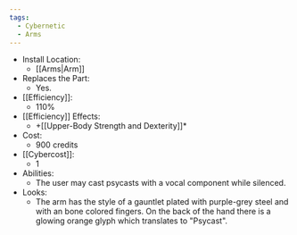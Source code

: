 ```yaml
---
tags:
  - Cybernetic
  - Arms
---
```

* Install Location:
	* [[Arms|Arm]]
* Replaces the Part:
	* Yes.
* [[Efficiency]]:
	* 110%
* [[Efficiency]] Effects:
	* +[[Upper-Body Strength and Dexterity]]*
* Cost:
	* 900 credits
* [[Cybercost]]:
	* 1
* Abilities:
	* The user may cast psycasts with a vocal component while silenced.
* Looks:
	* The arm has the style of a gauntlet plated with purple-grey steel and with an bone colored fingers. On the back of the hand there is a glowing orange glyph which translates to "Psycast". 